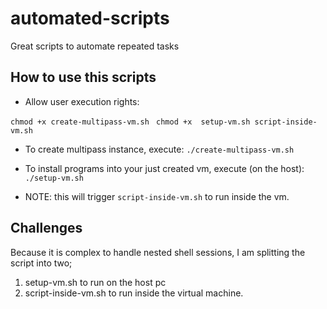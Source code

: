 # automated-scripts
Great scripts to automate repeated tasks

## How to use this scripts
- Allow user execution rights:

``` chmod +x create-multipass-vm.sh ```
``` chmod +x  setup-vm.sh script-inside-vm.sh```

- To create multipass instance, execute:
``` ./create-multipass-vm.sh ```

- To install programs into your just created vm, execute (on the host):
``` ./setup-vm.sh ```

- NOTE: this will trigger `script-inside-vm.sh` to run inside the vm.


## Challenges
Because it is complex to handle nested shell sessions, I am splitting the script into two; 
1. setup-vm.sh to run on the host  pc
2. script-inside-vm.sh to run inside the virtual machine.
